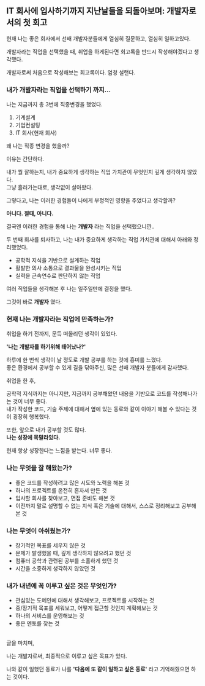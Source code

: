 <div class=markdown-body>

## IT 회사에 입사하기까지 지난날들을 되돌아보며: 개발자로서의 첫 회고

현재 나는 좋은 회사에서 선배 개발자분들에게 열심히 질문하고, 열심히 일하고있다.  
  
개발자라는 직업을 선택했을 때, 취업을 하게된다면 회고록을 반드시 작성해야겠다고 생각했다.

개발자로써 처음으로 작성해보는 회고록이다. 엄청 설랜다.

### 내가 개발자라는 직업을 선택하기 까지...

나는 지금까지 총 3번에 직종변경을 했었다.
1. 기계설계
2. 기업컨설팅
3. IT 회사(현재 회사)

왜 나는 직종 변경을 했을까?

이유는 간단하다.  

내가 뭘 잘하는지, 내가 중요하게 생각하는 직업 가치관이 무엇인지 깊게 생각하지 않았다.  
그냥 흘러가는대로, 생각없이 살아왔다.

그렇다고, 나는 이러한 경험들이 나에게 부정적인 영향을 주었다고 생각할까?

**아니다. 절때, 아니다.**

결국엔 이러한 경험을 통해 나는 **개발자** 라는 직업을 선택했으니깐..

두 번째 회사를 퇴사하고, 나는 내가 중요하게 생각하는 직업 가치관에 대해서 아래와 정리했었다.

- 공학적 지식을 기반으로 설계하는 직업
- 활발한 의사 소통으로 결과물을 완성시키는 직업
- 실력을 근속연수로 판단하지 않는 직업

여러 직업들을 생각해본 후 나는 일주일만에 결정을 했다.

그것이 바로 **개발자** 였다.

### 현재 나는 개발자라는 직업에 만족하는가?

취업을 하기 전까지, 문득 떠올리던 생각이 있었다.

**'나는 개발자를 하기위해 태어났나?'**  

하루에 한 번씩 생각이 날 정도로 개발 공부를 하는 것에 흥미를 느꼈다.   
좋은 환경에서 공부할 수 있게 길을 닦아주신, 많은 선배 개발자 분들에게 감사했다.

취업을 한 후,  

공학적 지식까지는 아니지만, 지금까지 공부해왔던 내용을 기반으로 코드를 작성해나가는 것이 너무 좋다.  
내가 작성한 코드, 기술 주제에 대해서 옆에 있는 동료와 같이 이야기 해볼 수 있다는 것이 굉장히 행복했다.

또한, 앞으로 내가 공부할 것도 많다.   
**나는 성장에 목말라있다.**  

현재 항상 성장한다는 느낌을 받는다. 너무 좋다.

### 나는 무엇을 잘 해왔는가?

- 좋은 코드를 작성하려고 많은 시도와 노력을 해본 것
- 하나의 프로젝트를 온전히 혼자서 만든 것
- 입사할 회사를 찾아보고, 면접 준비도 해본 것
- 이전까지 말로 설명할 수 없는 지식 혹은 기술에 대해서, 스스로 정리해보고 공부해본 것

### 나는 무엇이 아쉬웠는가?

- 장기적인 목표를 세우지 않은 것
- 문제가 발생했을 때, 깊게 생각하지 않으려고 했던 것
- 컴퓨터 공학과 관련된 공부를 소홀하게 했던 것
- 시간을 소중하게 생각하지 않았던 것

### 내가 내년에 꼭 이루고 싶은 것은 무엇인가?

- 관심있는 도메인에 대해서 생각해보고, 프로젝트를 시작하는 것
- 중/장기적 목표를 세워보고, 어떻게 접근할 것인지 계획해보는 것
- 하나의 서비스를 운영해보는 것
- 좋은 멘토를 찾는 것

<br>
글을 마치며,

나는 개발자로써, 최종적으로 이루고 싶은 목표가 있다.  

나와 같이 일했던 동료가 나를 **'다음에 또 같이 일하고 싶은 동료'** 라고 기억해줬으면 하는 것이다.
</div>